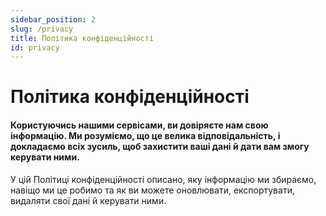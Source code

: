 ```yaml
---
sidebar_position: 2
slug: /privacy
title: Політика конфіденційності
id: privacy
---
```


# Політика конфіденційності

#### Користуючись нашими сервісами, ви довіряєте нам свою інформацію. Ми розуміємо, що це велика відповідальність, і докладаємо всіх зусиль, щоб захистити ваші дані й дати вам змогу керувати ними.

У цій Політиці конфіденційності описано, яку інформацію ми збираємо, навіщо ми це робимо та як ви можете оновлювати, експортувати, видаляти свої дані й керувати ними.